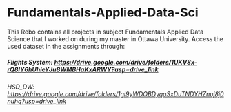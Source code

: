 # Fundamentals-Applied-Data-Sci
This Rebo contains all projects in subject Fundamentals Applied Data Science that I worked on during my master in Ottawa University.
Access the used dataset in the assignments through:
##### Flights System: https://drive.google.com/drive/folders/1UKV8x-rQ8IY6hUhieYJu8WMBHaKxARWY?usp=drive_link
###### HSD_DW: https://drive.google.com/drive/folders/1gi9yWDOBDyqoSxDuTNDYHZnuj8j0nuhq?usp=drive_link
